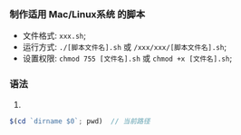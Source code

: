 ### 制作适用 Mac/Linux系统 的脚本
* 文件格式: `xxx.sh`;
* 运行方式: `./[脚本文件名].sh` 或 `/xxx/xxx/[脚本文件名].sh`;
* 设置权限: `chmod 755 [文件名].sh` 或 `chmod +x [文件名].sh`;

### 语法
1. 
```js
$(cd `dirname $0`; pwd)  // 当前路径
```